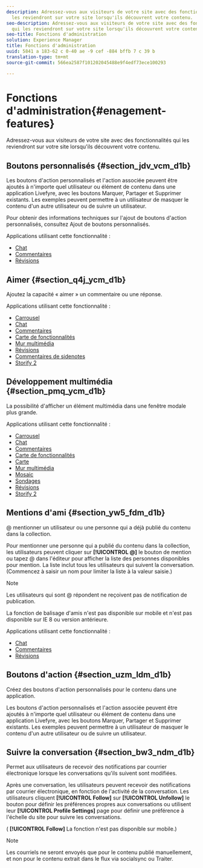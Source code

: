 ```yaml
---
description: Adressez-vous aux visiteurs de votre site avec des fonctionnalités qui
  les reviendront sur votre site lorsqu'ils découvrent votre contenu.
seo-description: Adressez-vous aux visiteurs de votre site avec des fonctionnalités
  qui les reviendront sur votre site lorsqu'ils découvrent votre contenu.
seo-title: Fonctions d'administration
solution: Experience Manager
title: Fonctions d'administration
uuid: 5841 a 183-62 c 0-40 ae -9 cef -884 bffb 7 c 39 b
translation-type: tm+mt
source-git-commit: 566ea2587f101202045488e9f4edf73ece100293

---
```



# Fonctions d'administration{#enagement-features}

Adressez-vous aux visiteurs de votre site avec des fonctionnalités qui les reviendront sur votre site lorsqu'ils découvrent votre contenu.

## Boutons personnalisés {#section_jdv_vcm_d1b}

Les boutons d'action personnalisés et l'action associée peuvent être ajoutés à n'importe quel utilisateur ou élément de contenu dans une application Livefyre, avec les boutons Marquer, Partager et Supprimer existants. Les exemples peuvent permettre à un utilisateur de masquer le contenu d'un autre utilisateur ou de suivre un utilisateur.

Pour obtenir des informations techniques sur l'ajout de boutons d'action personnalisés, consultez Ajout de boutons personnalisés.

Applications utilisant cette fonctionnalité :

* [Chat](../c-about-apps/c-chat-app/c-chat-app.md#c_chat_app)
* [Commentaires](/help/using/c-about-apps/c-comments/c-comments.md)
* [Révisions](../c-about-apps/c-reviews-app/c-reviews-app.md#c_reviews_app)

## Aimer {#section_q4j_ycm_d1b}

Ajoutez la capacité « aimer » un commentaire ou une réponse.

Applications utilisant cette fonctionnalité :

* [Carrousel](../c-about-apps/c-carousel-app/c-carousel-app.md#c_carousel_app)
* [Chat](../c-about-apps/c-chat-app/c-chat-app.md#c_chat_app)
* [Commentaires](/help/using/c-about-apps/c-comments/c-comments.md)
* [Carte de fonctionnalités](../c-about-apps/c-feature-card-app/c-feature-card-app.md#c_feature_card_app)
* [Mur multimédia](../c-about-apps/c-media-wall-app/c-media-wall-app.md#c_media_wall_app)
* [Révisions](../c-about-apps/c-reviews-app/c-reviews-app.md#c_reviews_app)
* [Commentaires de sidenotes](../c-about-apps/c-sidenotes-app/c-sidenotes-app.md#c_sidenotes_app)
* [Storify 2](../c-about-apps/c-storify2/c-storify2.md#c_storify2)

## Développement multimédia {#section_pmq_ycm_d1b}

La possibilité d'afficher un élément multimédia dans une fenêtre modale plus grande.

Applications utilisant cette fonctionnalité :

* [Carrousel](../c-about-apps/c-carousel-app/c-carousel-app.md#c_carousel_app)
* [Chat](../c-about-apps/c-chat-app/c-chat-app.md#c_chat_app)
* [Commentaires](/help/using/c-about-apps/c-comments/c-comments.md)
* [Carte de fonctionnalités](../c-about-apps/c-feature-card-app/c-feature-card-app.md#c_feature_card_app)
* [Carte](../c-about-apps/c-map-app/c-map-app.md#c_map_app)
* [Mur multimédia](../c-about-apps/c-media-wall-app/c-media-wall-app.md#c_media_wall_app)
* [Mosaic](../c-about-apps/c-mosaic-app/c-mosaic-app.md#c_mosaic_app)
* [Sondages](../c-about-apps/c-polls-app/c-polls-app.md#c_polls_app)
* [Révisions](../c-about-apps/c-reviews-app/c-reviews-app.md#c_reviews_app)
* [Storify 2](../c-about-apps/c-storify2/c-storify2.md#c_storify2)

## Mentions d'ami {#section_yw5_fdm_d1b}

@ mentionner un utilisateur ou une personne qui a déjà publié du contenu dans la collection.

Pour mentionner une personne qui a publié du contenu dans la collection, les utilisateurs peuvent cliquer sur **[!UICONTROL @]** le bouton de mention ou tapez @ dans l'éditeur pour afficher la liste des personnes disponibles pour mention. La liste inclut tous les utilisateurs qui suivent la conversation. (Commencez à saisir un nom pour limiter la liste à la valeur saisie.)

>[!NOTE]
>
>Les utilisateurs qui sont @ répondent ne reçoivent pas de notification de publication.

La fonction de balisage d'amis n'est pas disponible sur mobile et n'est pas disponible sur IE 8 ou version antérieure.

Applications utilisant cette fonctionnalité :

* [Chat](../c-about-apps/c-chat-app/c-chat-app.md#c_chat_app)
* [Commentaires](/help/using/c-about-apps/c-comments/c-comments.md)
* [Révisions](../c-about-apps/c-reviews-app/c-reviews-app.md#c_reviews_app)

## Boutons d'action {#section_uzm_ldm_d1b}

Créez des boutons d'action personnalisés pour le contenu dans une application.

Les boutons d'action personnalisés et l'action associée peuvent être ajoutés à n'importe quel utilisateur ou élément de contenu dans une application Livefyre, avec les boutons Marquer, Partager et Supprimer existants. Les exemples peuvent permettre à un utilisateur de masquer le contenu d'un autre utilisateur ou de suivre un utilisateur.

## Suivre la conversation {#section_bw3_ndm_d1b}

Permet aux utilisateurs de recevoir des notifications par courrier électronique lorsque les conversations qu'ils suivent sont modifiées.

Après une conversation, les utilisateurs peuvent recevoir des notifications par courrier électronique, en fonction de l'activité de la conversation. Les utilisateurs cliquent **[!UICONTROL Follow]** sur **[!UICONTROL Unfollow]** le bouton pour définir les préférences propres aux conversations ou utilisent leur **[!UICONTROL Profile Settings]** page pour définir une préférence à l'échelle du site pour suivre les conversations.

( **[!UICONTROL Follow]** La fonction n'est pas disponible sur mobile.)

>[!NOTE]
>
>Les courriels ne seront envoyés que pour le contenu publié manuellement, et non pour le contenu extrait dans le flux via socialsync ou Traiter.

